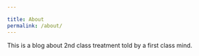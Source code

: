 ```yaml
---

title: About
permalink: /about/
---
```


This is a blog about 2nd class treatment told by a first class mind.
